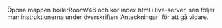 Öppna mappen boilerRoomV46 och kör index.html i live-server, sen följer man instruktionerna under överskriften 'Anteckningar' för att gå vidare.